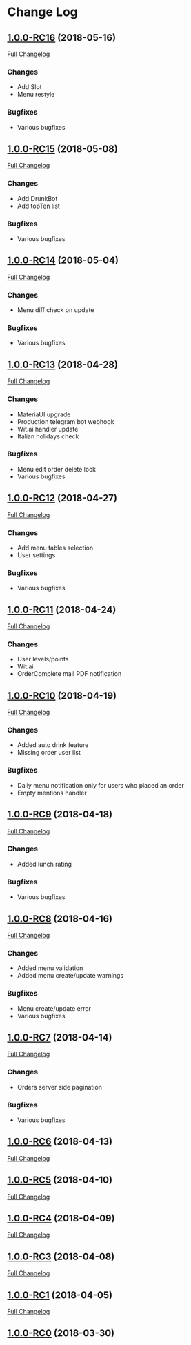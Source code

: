 # Change Log

## [1.0.0-RC16](https://github.com/the-AjK/btb/tree/1.0.0-RC16) (2018-05-16)

[Full Changelog](https://github.com/the-AjK/btb/compare/1.0.0-RC15...1.0.0-RC16)

### Changes

- Add Slot
- Menu restyle

### Bugfixes

- Various bugfixes

## [1.0.0-RC15](https://github.com/the-AjK/btb/tree/1.0.0-RC15) (2018-05-08)

[Full Changelog](https://github.com/the-AjK/btb/compare/1.0.0-RC14...1.0.0-RC15)

### Changes

- Add DrunkBot
- Add topTen list

### Bugfixes

- Various bugfixes

## [1.0.0-RC14](https://github.com/the-AjK/btb/tree/1.0.0-RC14) (2018-05-04)

[Full Changelog](https://github.com/the-AjK/btb/compare/1.0.0-RC13...1.0.0-RC14)

### Changes

- Menu diff check on update

### Bugfixes

- Various bugfixes

## [1.0.0-RC13](https://github.com/the-AjK/btb/tree/1.0.0-RC13) (2018-04-28)

[Full Changelog](https://github.com/the-AjK/btb/compare/1.0.0-RC12...1.0.0-RC13)

### Changes

- MateriaUI upgrade
- Production telegram bot webhook
- Wit.ai handler update
- Italian holidays check

### Bugfixes

- Menu edit order delete lock
- Various bugfixes

## [1.0.0-RC12](https://github.com/the-AjK/btb/tree/1.0.0-RC12) (2018-04-27)

[Full Changelog](https://github.com/the-AjK/btb/compare/1.0.0-RC11...1.0.0-RC12)

### Changes

- Add menu tables selection
- User settings

### Bugfixes

- Various bugfixes

## [1.0.0-RC11](https://github.com/the-AjK/btb/tree/1.0.0-RC11) (2018-04-24)

[Full Changelog](https://github.com/the-AjK/btb/compare/1.0.0-RC10...1.0.0-RC11)

### Changes

- User levels/points
- Wit.ai
- OrderComplete mail PDF notification

## [1.0.0-RC10](https://github.com/the-AjK/btb/tree/1.0.0-RC10) (2018-04-19)

[Full Changelog](https://github.com/the-AjK/btb/compare/1.0.0-RC9...1.0.0-RC10)

### Changes

- Added auto drink feature
- Missing order user list

### Bugfixes

- Daily menu notification only for users who placed an order
- Empty mentions handler

## [1.0.0-RC9](https://github.com/the-AjK/btb/tree/1.0.0-RC9) (2018-04-18)

[Full Changelog](https://github.com/the-AjK/btb/compare/1.0.0-RC8...1.0.0-RC9)

### Changes

- Added lunch rating

### Bugfixes

- Various bugfixes

## [1.0.0-RC8](https://github.com/the-AjK/btb/tree/1.0.0-RC8) (2018-04-16)

[Full Changelog](https://github.com/the-AjK/btb/compare/1.0.0-RC7...1.0.0-RC8)

### Changes

- Added menu validation
- Added menu create/update warnings

### Bugfixes

- Menu create/update error
- Various bugfixes

## [1.0.0-RC7](https://github.com/the-AjK/btb/tree/1.0.0-RC7) (2018-04-14)

[Full Changelog](https://github.com/the-AjK/btb/compare/1.0.0-RC6...1.0.0-RC7)

### Changes

- Orders server side pagination

### Bugfixes

- Various bugfixes

## [1.0.0-RC6](https://github.com/the-AjK/btb/tree/1.0.0-RC6) (2018-04-13)

[Full Changelog](https://github.com/the-AjK/btb/compare/1.0.0-RC5...1.0.0-RC6)

## [1.0.0-RC5](https://github.com/the-AjK/btb/tree/1.0.0-RC5) (2018-04-10)

[Full Changelog](https://github.com/the-AjK/btb/compare/1.0.0-RC4...1.0.0-RC5)

## [1.0.0-RC4](https://github.com/the-AjK/btb/tree/1.0.0-RC4) (2018-04-09)

[Full Changelog](https://github.com/the-AjK/btb/compare/1.0.0-RC3...1.0.0-RC4)

## [1.0.0-RC3](https://github.com/the-AjK/btb/tree/1.0.0-RC3) (2018-04-08)

[Full Changelog](https://github.com/the-AjK/btb/compare/1.0.0-RC1...1.0.0-RC3)

## [1.0.0-RC1](https://github.com/the-AjK/btb/tree/1.0.0-RC1) (2018-04-05)

[Full Changelog](https://github.com/the-AjK/btb/compare/1.0.0-RC0...1.0.0-RC1)

## [1.0.0-RC0](https://github.com/the-AjK/btb/tree/1.0.0-RC0) (2018-03-30)
